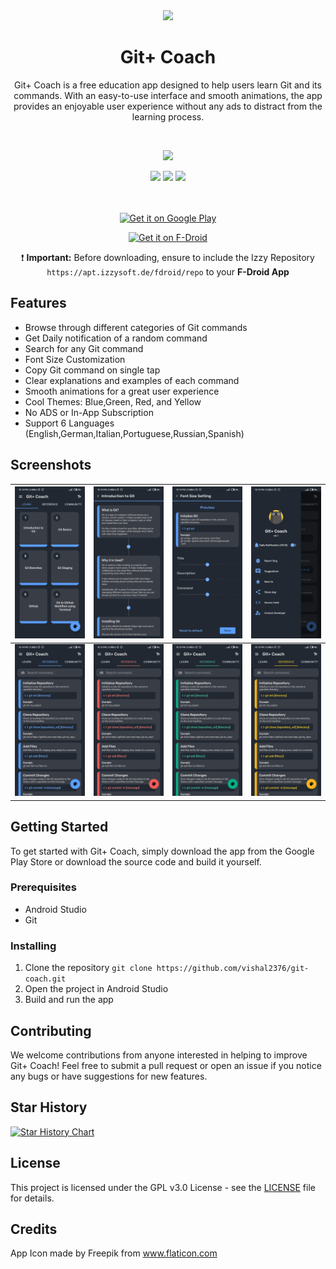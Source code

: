 
<div align="center">

<img src="https://github.com/vishal2376/git-coach/assets/38159691/8d8d19cb-188b-40db-80c3-8c53e973b3b2" width="100px"/>

# **Git+ Coach**

Git+ Coach is a free education app designed to help users learn Git and its commands. With an easy-to-use interface and smooth animations, the app provides an enjoyable user experience without any ads to distract from the learning process.

<br/>

<a href="https://t.me/gitcoach/"><img src="https://img.shields.io/badge/Join Discussion-blue?style=for-the-badge&logo=telegram&logoColor=white" /></a>

<img src="https://img.shields.io/github/stars/vishal2376/git-coach?style=for-the-badge&logo=powerpages&color=cba6f7&logoColor=D9E0EE&labelColor=302D41"/>
<img src="https://img.shields.io/github/last-commit/vishal2376/git-coach?style=for-the-badge&logo=github&color=a6da95&logoColor=D9E0EE&labelColor=302D41"/>
<img src="https://img.shields.io/github/repo-size/vishal2376/git-coach?style=for-the-badge&logo=dropbox&color=7dc4e4&logoColor=D9E0EE&labelColor=302D41"/>

<br/>
<br/>
<br/>

<a href='https://play.google.com/store/apps/details?id=com.vishal2376.gitcoach&pcampaignid=pcampaignidMKT-Other-global-all-co-prtnr-py-PartBadge-Mar2515-1'><img alt='Get it on Google Play' src='https://play.google.com/intl/en_us/badges/static/images/badges/en_badge_web_generic.png' style="width:200px"></a>

<a href='https://f-droid.org/en/packages/com.vishal2376.gitcoach/'><img alt='Get it on F-Droid' src='https://fdroid.gitlab.io/artwork/badge/get-it-on.png' style="width:200px"></a>

:heavy_exclamation_mark: **Important:** Before downloading, ensure to include the Izzy Repository `https://apt.izzysoft.de/fdroid/repo` to your **F-Droid App**

</div>

## Features
- Browse through different categories of Git commands
- Get Daily notification of a random command
- Search for any Git command
- Font Size Customization
- Copy Git command on single tap
- Clear explanations and examples of each command
- Smooth animations for a great user experience
- Cool Themes: Blue,Green, Red, and Yellow
- No ADS or In-App Subscription
- Support 6 Languages (English,German,Italian,Portuguese,Russian,Spanish)

## Screenshots

| <img src="screenshots/lesson.jpg" width="200px"> | <img src="screenshots/lesson_detail.jpg" width="200px"> | <img src="screenshots/font_settings.jpg" width="200px"> | <img src="screenshots/nav.jpg" width="200px"> |
|:---:|:---:|:---:|:---:|
| <img src="screenshots/cmdB.jpg" width="200px"> | <img src="screenshots/cmdR.jpg" width="200px"> | <img src="screenshots/cmdG.jpg" width="200px"> | <img src="screenshots/cmdY.jpg" width="200px"> |

## Getting Started

To get started with Git+ Coach, simply download the app from the Google Play Store or download the source code and build it yourself.

### Prerequisites

- Android Studio
- Git

### Installing

1. Clone the repository
``` git clone https://github.com/vishal2376/git-coach.git ```
2. Open the project in Android Studio
3. Build and run the app

## Contributing

We welcome contributions from anyone interested in helping to improve Git+ Coach! Feel free to submit a pull request or open an issue if you notice any bugs or have suggestions for new features.


## Star History

[![Star History Chart](https://api.star-history.com/svg?repos=vishal2376/git-coach&type=Timeline)](https://star-history.com/#vishal2376/git-coach&Timeline)

## License

This project is licensed under the GPL v3.0 License - see the [LICENSE](LICENSE) file for details.

## Credits

App Icon made by Freepik from www.flaticon.com
